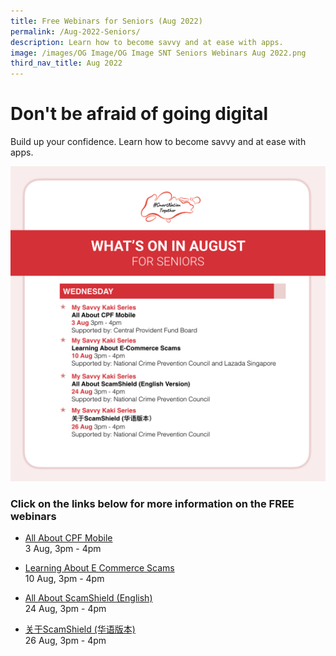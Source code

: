 ```yaml
---
title: Free Webinars for Seniors (Aug 2022)
permalink: /Aug-2022-Seniors/
description: Learn how to become savvy and at ease with apps.
image: /images/OG Image/OG Image SNT Seniors Webinars Aug 2022.png
third_nav_title: Aug 2022
---
```

# Don't be afraid of going digital
Build up your confidence. Learn how to become savvy and at ease with apps.

![august free webinars for seniors on building trust in the government ](/images/Aug%202022/Seniors_Overall.jpeg)

### Click on the links below for more information on the FREE webinars

* [All About CPF Mobile](/seniors/my-savvy-kaki-series/seniors-cpf-mobile-aug2022)<br>
3 Aug, 3pm - 4pm 

* [Learning About E Commerce Scams](/seniors/my-savvy-kaki-series/e-commerce-scams-aug2022)<br>
10 Aug, 3pm - 4pm 

* [All About ScamShield (English)](/seniors/my-savvy-kaki-series/scamshield-english-aug2022)<br>
24 Aug, 3pm - 4pm 

* [关于ScamShield (华语版本)](/seniors/my-savvy-kaki-series/scamshield-mandarin)<br>
26 Aug, 3pm - 4pm